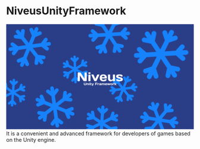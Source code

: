 # NiveusUnityFramework
![Alt text](img/main.png)
It is a convenient and advanced framework for developers of games based on the Unity engine.